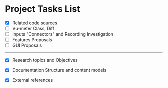 # Project Tasks List

- [x] Related code sources
- [ ] Vu-meter Class, Diff
- [ ] Inputs "Connectors" and Recording Investigation
- [ ] Features Proposals
- [ ] GUI Proposals

---

- [x] Research topics and Objectives
- [x] Documentation Structure and content models
- [x] External references








